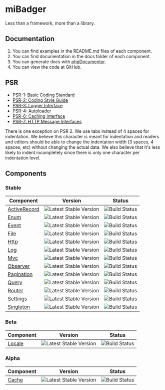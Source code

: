 # miBadger

Less than a framework, more than a library.

## Documentation

1. You can find examples in the README.md files of each component.
2. You can find documentation in the docs folder of each component.
3. You can generate docs with [phpDocumentor](https://www.phpdoc.org).
4. You can view the code at GitHub.

## PSR

- [PSR-1: Basic Coding Standard](http://www.php-fig.org/psr/psr-1/)
- [PSR-2: Coding Style Guide](http://www.php-fig.org/psr/psr-2/)
- [PSR-3: Logger Interface](http://www.php-fig.org/psr/psr-3/)
- [PSR-4: Autoloader](http://www.php-fig.org/psr/psr-4/)
- [PSR-6: Caching Interface](http://www.php-fig.org/psr/psr-6/)
- [PSR-7: HTTP Message Interfaces](http://www.php-fig.org/psr/psr-7/)

There is one exception on PSR 2. We use tabs instead of 4 spaces for indentation. We believe this character is meant for indentation and readers and editors should be able to change the indentation width (3 spaces, 4 spaces, etc) without changing the actual data. We also believe that it's less likely to indent incompletely since there is only one character per indentation level.

## Components

### Stable

| Component | Version | Status |
| --------- |:-------:|:------:|
| [ActiveRecord](https://github.com/miBadger/miBadger.ActiveRecord) | ![Latest Stable Version](https://poser.pugx.org/mibadger/active-record/v/stable) | ![Build Status](https://travis-ci.org/miBadger/miBadger.ActiveRecord.svg?branch=master) |
| [Enum](https://github.com/miBadger/miBadger.Enum) | ![Latest Stable Version](https://poser.pugx.org/mibadger/enum/v/stable) | ![Build Status](https://travis-ci.org/miBadger/miBadger.Enum.svg?branch=master) |
| [Event](https://github.com/miBadger/miBadger.Event) | ![Latest Stable Version](https://poser.pugx.org/mibadger/event/v/stable) | ![Build Status](https://travis-ci.org/miBadger/miBadger.Event.svg?branch=master) |
| [File](https://github.com/miBadger/miBadger.File) | ![Latest Stable Version](https://poser.pugx.org/mibadger/file/v/stable) | ![Build Status](https://travis-ci.org/miBadger/miBadger.File.svg?branch=master) |
| [Http](https://github.com/miBadger/miBadger.Http) | ![Latest Stable Version](https://poser.pugx.org/mibadger/http/v/stable) | ![Build Status](https://travis-ci.org/miBadger/miBadger.Http.svg?branch=master) |
| [Log](https://github.com/miBadger/miBadger.Log) | ![Latest Stable Version](https://poser.pugx.org/mibadger/log/v/stable) | ![Build Status](https://travis-ci.org/miBadger/miBadger.Log.svg?branch=master) |
| [Mvc](https://github.com/miBadger/miBadger.Mvc) | ![Latest Stable Version](https://poser.pugx.org/mibadger/mvc/v/stable) | ![Build Status](https://travis-ci.org/miBadger/miBadger.Mvc.svg?branch=master) |
| [Observer](https://github.com/miBadger/miBadger.Observer) | ![Latest Stable Version](https://poser.pugx.org/mibadger/observer/v/stable) | ![Build Status](https://travis-ci.org/miBadger/miBadger.Observer.svg?branch=master) |
| [Pagination](https://github.com/miBadger/miBadger.Pagination) | ![Latest Stable Version](https://poser.pugx.org/mibadger/pagination/v/stable) | ![Build Status](https://travis-ci.org/miBadger/miBadger.Pagination.svg?branch=master) |
| [Query](https://github.com/miBadger/miBadger.Query) | ![Latest Stable Version](https://poser.pugx.org/mibadger/query/v/stable) | ![Build Status](https://travis-ci.org/miBadger/miBadger.Query.svg?branch=master) |
| [Router](https://github.com/miBadger/miBadger.Router) | ![Latest Stable Version](https://poser.pugx.org/mibadger/router/v/stable) | ![Build Status](https://travis-ci.org/miBadger/miBadger.Router.svg?branch=master) |
| [Settings](https://github.com/miBadger/miBadger.Settings) | ![Latest Stable Version](https://poser.pugx.org/mibadger/settings/v/stable) | ![Build Status](https://travis-ci.org/miBadger/miBadger.Settings.svg?branch=master) |
| [Singleton](https://github.com/miBadger/miBadger.Singleton) | ![Latest Stable Version](https://poser.pugx.org/mibadger/singleton/v/stable) | ![Build Status](https://travis-ci.org/miBadger/miBadger.Singleton.svg?branch=master) |

### Beta

| Component | Version | Status |
| --------- |:-------:|:------:|
| [Locale](https://github.com/miBadger/miBadger.Locale) | ![Latest Stable Version](https://poser.pugx.org/mibadger/locale/v/stable) | ![Build Status](https://travis-ci.org/miBadger/miBadger.Locale.svg?branch=master) |

### Alpha

| Component | Version | Status |
| --------- |:-------:|:------:|
| [Cache](https://github.com/miBadger/miBadger.Cache) | ![Latest Stable Version](https://poser.pugx.org/mibadger/cache/v/stable) | ![Build Status](https://travis-ci.org/miBadger/miBadger.Cache.svg?branch=master) |
